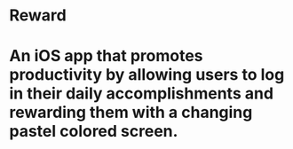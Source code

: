 # Reward
# An iOS app that promotes productivity by allowing users to log in their daily accomplishments and rewarding them with a changing pastel colored screen.
